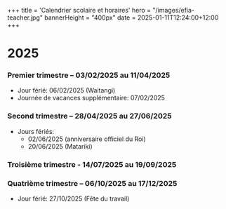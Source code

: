 +++
title = 'Calendrier scolaire et horaires'
hero = "/images/efia-teacher.jpg"
bannerHeight = "400px"
date = 2025-01-11T12:24:00+12:00
+++

# 2025

### Premier trimestre – 03/02/2025 au 11/04/2025

- Jour férié: 06/02/2025 (Waitangi)
- Journée de vacances supplémentaire: 07/02/2025

### Second trimestre – 28/04/2025 au 27/06/2025

- Jours fériés:
  - 02/06/2025 (anniversaire officiel du Roi)
  - 20/06/2025 (Matariki)

### Troisième trimestre - 14/07/2025 au 19/09/2025

### Quatrième trimestre – 06/10/2025 au 17/12/2025

- Jour férié: 27/10/2025 (Fête du travail)
